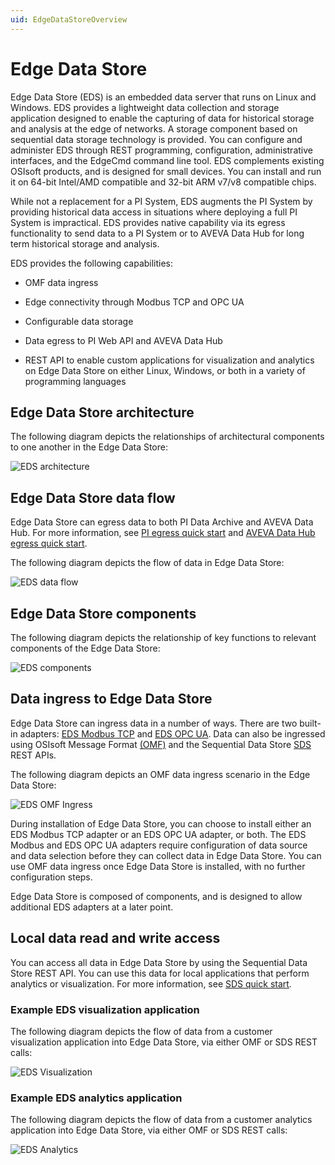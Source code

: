 ```yaml
---
uid: EdgeDataStoreOverview
---
```


# Edge Data Store

Edge Data Store (EDS) is an embedded data server that runs on Linux and Windows. EDS provides a lightweight data collection and storage application designed to enable the capturing of data for historical storage and analysis at the edge of networks. A storage component based on sequential data storage technology is provided. You can configure and administer EDS through REST programming, configuration, administrative interfaces, and the EdgeCmd command line tool. EDS complements existing OSIsoft products, and is designed for small devices. You can install and run it on 64-bit Intel/AMD compatible and 32-bit ARM v7/v8 compatible chips.

While not a replacement for a PI System, EDS augments the PI System by providing historical data access in situations where deploying a full PI System is impractical. EDS provides native capability via its egress functionality to send data to a PI System or to AVEVA Data Hub for long term historical storage and analysis.

EDS provides the following capabilities:

- OMF data ingress

- Edge connectivity through Modbus TCP and OPC UA

- Configurable data storage

- Data egress to PI Web API and AVEVA Data Hub

- REST API to enable custom applications for visualization and analytics on Edge Data Store on either Linux, Windows, or both in a variety of programming languages

## Edge Data Store architecture

The following diagram depicts the relationships of architectural components to one another in the Edge Data Store:

![EDS architecture](../content/images/EDSArchitecture.jpg "EDS architecture")

## Edge Data Store data flow

Edge Data Store can egress data to both PI Data Archive and AVEVA Data Hub. For more information, see [PI egress quick start](xref:piEgressQuickStart) and [AVEVA Data Hub egress quick start](xref:ocsEgressQuickStart).

The following diagram depicts the flow of data in Edge Data Store:

![EDS data flow](../content/images/EDSOverview1.jpg "EDS data flow")

## Edge Data Store components

The following diagram depicts the relationship of key functions to relevant components of the Edge Data Store:

![EDS components](../content/images/EDSOverview2.jpg "EDS components")

## Data ingress to Edge Data Store

Edge Data Store can ingress data in a number of ways. There are two built-in adapters: [EDS Modbus TCP](xref:modbusQuickStart) and [EDS OPC UA](xref:opcUaQuickStart). Data can also be ingressed using OSIsoft Message Format [(OMF)](xref:omfQuickStart) and the Sequential Data Store [SDS](xref:sdsWritingData) REST APIs.

The following diagram depicts an OMF data ingress scenario in the Edge Data Store:

![EDS OMF Ingress](../content/images/EDSOMFIngress.jpg "EDS OMF Ingress")

During installation of Edge Data Store, you can choose to install either an EDS Modbus TCP adapter or an EDS OPC UA adapter, or both. The EDS Modbus and EDS OPC UA adapters require configuration of data source and data selection before they can collect data in Edge Data Store. You can use OMF data ingress once Edge Data Store is installed, with no further configuration steps.

Edge Data Store is composed of components, and is designed to allow additional EDS adapters at a later point.

## Local data read and write access

You can access all data in Edge Data Store by using the Sequential Data Store REST API. You can use this data for local applications that perform analytics or visualization. For more information, see [SDS quick start](xref:sdsQuickStart).

### Example EDS visualization application

The following diagram depicts the flow of data from a customer visualization application into Edge Data Store, via either OMF or SDS REST calls:

![EDS Visualization](../content/images/EDSVisualization.jpg "EDS Visualization")

### Example EDS analytics application

The following diagram depicts the flow of data from a customer analytics application into Edge Data Store, via either OMF or SDS REST calls:

![EDS Analytics](../content/images/EDSAnalytics.jpg "EDS Analytics")
